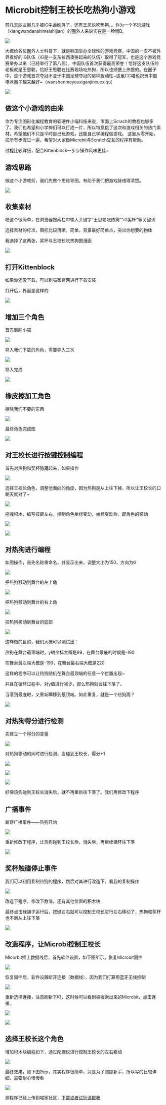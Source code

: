 # Microbit控制王校长吃热狗小游戏  
  
前几天朋友圈几乎被iG牛逼刷屏了，还有王思聪吃热狗、。作为一个不玩游戏（xiangwandanshimeishijian）的圈外人来说实在是一脸懵B。

![](./ig/01.png)    

大概给各位圈外人士科普下，就是韩国举办全球性的游戏竞赛，中国的一支不被外界看好的iG队伍（iG是一支东拉西凑拼起来的队伍）取得了冠军，也是这个游戏竞赛举办以来（已经举行了第八届），中国队伍首次获得最高荣誉！恰好这支队伍的老板就是王思聪，恰好王思聪在比赛现场吃热狗，所以也顺便上热搜的。在圈子中，这个游戏首次夺冠不亚于中国足球夺冠的那种轰动性~这里CC喵也祝贺中国电竞圈子越来越好~（wanshenmeyouxiganjinxuexiqu）

![](./ig/02.png)    

## 做这个小游戏的由来

作为专注图形化编程教育的软硬件小喵科技来说，市面上Scrach的教程也够多了。我们也希望和小学神们可以打成一片，所以特意挑了这次和游戏相关的热门素材。希望他们不只是平时自己玩游戏，还能自己学编程做游戏。
这里从零开始，把所有步骤过一遍，希望对大家做Microbit与Scratch交互的程序有帮助。

过程比较详细，配合Kittenblock一步步操作风味更佳~

## 游戏思路

做这个小游戏前，我们先做个思维导图，有助于我们把游戏脉络理清楚。

![](./ig/03.png)    

## 收集素材

嗯这个很简单，在浏览器搜索栏中输入关键字“王思聪吃热狗”“iG奖杯”等关键词

选择素材的标准，图标比较清晰，简单，背景最好简单点，突出你想要的物体

我选择了这两张，奖杯与王校长吃热狗图漫画

![](./ig/04.png)    

## 打开Kittenblock

如果你还没下载，可以到喵家官网进行下载安装

打开后，界面是这样的

![](./ig/05.png)    

## 增加三个角色

首先删除小猫

![](./ig/06.png)

导入我们下载的角色，需要导入三次

![](./ig/07.png)

导入完成

![](./ig/08.png)

## 橡皮擦加工角色

擦除我们不要的东西

![](./ig/01.gif)

最终角色完成图

![](./ig/30.png)

## 对王校长进行按键控制编程

首先对热狗和奖杯隐藏起来，如果操作

![](./ig/12.png)

选择王校长角色，调整他面向的角度，因为热狗是从上往下掉，所以让王校长的口朝天就对了~

![](./ig/13.png)

拖拽积木，编写按键左右，控制角色坐标变动，坐标变动后，即角色的移动

![](./ig/14.png)

![](./ig/02.gif)

## 对热狗进行编程

如图操作，首先名称重命名，并显示出来，调整大小为150，方向为0

![](./ig/15.png)

把热狗移动到舞台的左上角

![](./ig/16.png)

把热狗移动到舞台的右上角

![](./ig/17.png)

把热狗移动到舞台的底部

![](./ig/18.png)

这样做的目的，我们大概可以测试出：

热狗在舞台最顶端时，y轴坐标大概是99，在舞台最底的时候是-190

在舞台最左端大概是-190，在舞台最右端大概是220

这样的程序可以让热狗随机在舞台最顶端的任意一个位置出现~

并且在循环过程中，对y值进行减少，那么热狗就会往下落了。

当落到最底时，又重新瞬移到最顶端。如此重复，就是一个热狗雨？

![](./ig/03.gif)

## 对热狗得分进行检测

先建立一个得分的变量

![](./ig/20.png)

对热狗移动的同时进行检测，当碰到王校长，得分+1

![](./ig/21.png)

![](./ig/22.png)

![](./ig/04.gif)

好像热狗碰到王校长消失后，就不再重新往下落了。我们再修改下程序

## 广播事件

新建广播事件——热狗开始

![](./ig/23.png)

重新修改下程序，让热狗碰到王校长后，消失后，再继续循环往下落

![](./ig/24.png)

## 奖杯触碰停止事件

我们可以利用复制热狗的程序，然后对其进行改造下，看我的复制操作

![](./ig/05.gif)

改造下程序，修改下数值，还有其他位置的积木块

最终点击绿旗子运行后，按键左右就可以控制王校长进行左右移动了，热狗和奖杯也不断从上往下落

![](./ig/06.gif)

## 改造程序，让Microbi控制王校长

Micorbit插上数据线后，首先软件设置，如下图所示，恢复Microbit固件

![](./ig/25.png)

恢复固件后，软件设置断开连接（数据线），因为我们打算用蓝牙无线控制

![](./ig/26.png)

重新选择连接，注意刷新下吗，这时候可以看到被搜索出来的Microbit，点击连接。

![](./ig/27.png)

![](./ig/28.png)

## 选择王校长这个角色

增加积木块编程如下，通过陀螺仪进行控制王校长的左右移动

![](./ig/29.png)

最终效果，如下图所示，其实程序很简单，只是为了照顾新手，所以写的比较详细，需要耐心慢慢看

![](./ig/07.gif)

源程序已经上传到喵家社区，[下载或者试玩请戳我](http://www.kittenbot.cn/#/sb3/29c07b4aef04bd3de6693870e4b62f33)

